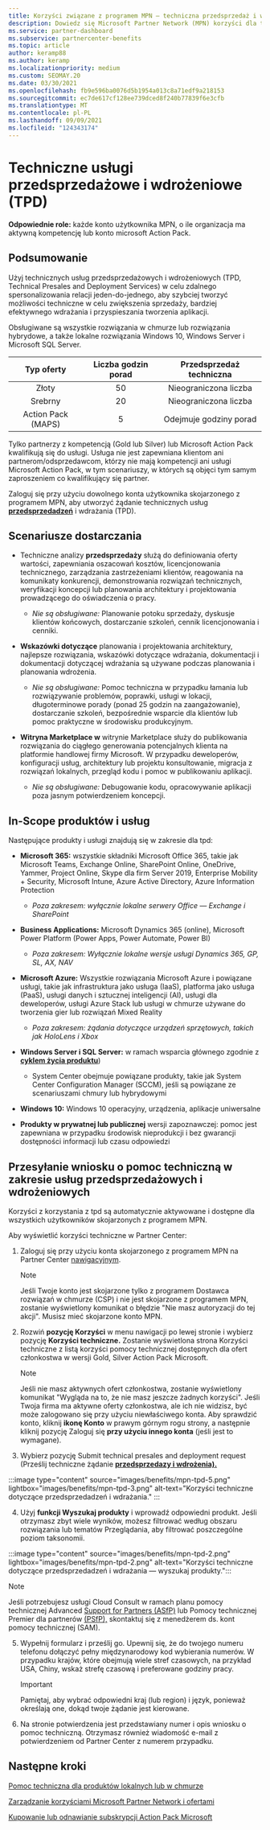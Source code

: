 ```yaml
---
title: Korzyści związane z programem MPN — techniczna przedsprzedaż i wdrażanie (TPD)
description: Dowiedz się Microsoft Partner Network (MPN) korzyści dla technicznych usług przedsprzedażyłowych i wdrożeniowych (TPD)
ms.service: partner-dashboard
ms.subservice: partnercenter-benefits
ms.topic: article
author: keramp88
ms.author: keramp
ms.localizationpriority: medium
ms.custom: SEOMAY.20
ms.date: 03/30/2021
ms.openlocfilehash: fb9e596ba0076d5b1954a013c8a71edf9a218153
ms.sourcegitcommit: ec7de617cf128ee739dced8f240b77839f6e3cfb
ms.translationtype: MT
ms.contentlocale: pl-PL
ms.lasthandoff: 09/09/2021
ms.locfileid: "124343174"
---
```

# <a name="technical-presales-and-deployment-services-tpd"></a>Techniczne usługi przedsprzedażowe i wdrożeniowe (TPD) 

**Odpowiednie role:** każde konto użytkownika MPN, o ile organizacja ma aktywną kompetencję lub konto microsoft Action Pack.

## <a name="summary"></a>Podsumowanie

Użyj technicznych usług przedsprzedażowych i wdrożeniowych (TPD, Technical Presales and Deployment Services) w celu zdalnego spersonalizowania relacji jeden-do-jednego, aby szybciej tworzyć możliwości techniczne w celu zwiększenia sprzedaży, bardziej efektywnego wdrażania i przyspieszania tworzenia aplikacji. 

Obsługiwane są wszystkie rozwiązania w chmurze lub rozwiązania hybrydowe, a także lokalne rozwiązania Windows 10, Windows Server i Microsoft SQL Server. 

|     Typ oferty    | Liczba godzin porad |   Przedsprzedaż techniczna   |
|:-----------------:|:------------------------:|:----------------------:|
|        Złoty       |            50            |        Nieograniczona liczba       |
|       Srebrny      |            20            |        Nieograniczona liczba       |
| Action Pack (MAPS) |             5            | Odejmuje godziny porad |

Tylko partnerzy z kompetencją (Gold lub Silver) lub Microsoft Action Pack kwalifikują się do usługi. Usługa nie jest zapewniana klientom ani partnerom/odsprzedawcom, którzy nie mają kompetencji ani usługi Microsoft Action Pack, w tym scenariuszy, w których są objęci tym samym zaproszeniem co kwalifikujący się partner.

Zaloguj się przy użyciu dowolnego konta użytkownika skojarzonego z programem MPN, aby utworzyć żądanie technicznych usług **[przedsprzedadzeń](https://partner.microsoft.com/dashboard/mpn/membership/benefits/technical/createadvisoryhours-servicerequest)** i wdrażania (TPD).

## <a name="delivery-scenarios"></a>Scenariusze dostarczania

- Techniczne analizy **przedsprzedaży** służą do definiowania oferty wartości, zapewniania oszacowań kosztów, licencjonowania technicznego, zarządzania zastrzeżeniami klientów, reagowania na komunikaty konkurencji, demonstrowania rozwiązań technicznych, weryfikacji koncepcji lub planowania architektury i projektowania prowadzącego do oświadczenia o pracy.

  - *Nie są obsługiwane:* Planowanie potoku sprzedaży, dyskusje klientów końcowych, dostarczanie szkoleń, cennik licencjonowania i cenniki.


- **Wskazówki dotyczące** planowania i projektowania architektury, najlepsze rozwiązania, wskazówki dotyczące wdrażania, dokumentacji i dokumentacji dotyczącej wdrażania są używane podczas planowania i planowania wdrożenia.

  - *Nie są obsługiwane:* Pomoc techniczna w przypadku łamania lub rozwiązywanie problemów, poprawki, usługi w lokacji, długoterminowe porady (ponad 25 godzin na zaangażowanie), dostarczanie szkoleń, bezpośrednie wsparcie dla klientów lub pomoc praktyczne w środowisku produkcyjnym. 


- **Witryna Marketplace w** witrynie Marketplace służy do publikowania rozwiązania do ciągłego generowania potencjalnych klienta na platformie handlowej firmy Microsoft. W przypadku deweloperów, konfiguracji usług, architektury lub projektu konsultowanie, migracja z rozwiązań lokalnych, przegląd kodu i pomoc w publikowaniu aplikacji.

  - *Nie są obsługiwane:* Debugowanie kodu, opracowywanie aplikacji poza jasnym potwierdzeniem koncepcji.

## <a name="in-scope-products-and-services"></a>In-Scope produktów i usług

Następujące produkty i usługi znajdują się w zakresie dla tpd:
- **Microsoft 365:** wszystkie składniki Microsoft Office 365, takie jak Microsoft Teams, Exchange Online, SharePoint Online, OneDrive, Yammer, Project Online, Skype dla firm Server 2019, Enterprise Mobility + Security, Microsoft Intune, Azure Active Directory, Azure Information Protection
  - *Poza zakresem: wyłącznie lokalne serwery Office — Exchange i SharePoint*

- **Business Applications:** Microsoft Dynamics 365 (online), Microsoft Power Platform (Power Apps, Power Automate, Power BI)
  - *Poza zakresem: Wyłącznie lokalne wersje usługi Dynamics 365, GP, SL, AX, NAV*

- **Microsoft Azure:** Wszystkie rozwiązania Microsoft Azure i powiązane usługi, takie jak infrastruktura jako usługa (IaaS), platforma jako usługa (PaaS), usługi danych i sztucznej inteligencji (AI), usługi dla deweloperów, usługi Azure Stack lub usługi w chmurze używane do tworzenia gier lub rozwiązań Mixed Reality
  - *Poza zakresem: żądania dotyczące urządzeń sprzętowych, takich jak HoloLens i Xbox*

- **Windows Server i SQL Server:** w ramach wsparcia głównego zgodnie z **[cyklem życia produktu](/lifecycle/policies/fixed)**)
  - System Center obejmuje powiązane produkty, takie jak System Center Configuration Manager (SCCM), jeśli są powiązane ze scenariuszami chmury lub hybrydowymi

- **Windows 10:** Windows 10 operacyjny, urządzenia, aplikacje uniwersalne

- **Produkty w prywatnej lub publicznej** wersji zapoznawczej: pomoc jest zapewniana w przypadku środowisk nieprodukcji i bez gwarancji dostępności informacji lub czasu odpowiedzi

## <a name="submit-a-technical-presales-and-deployment-services-request"></a>Przesyłanie wniosku o pomoc techniczną w zakresie usług przedsprzedażowych i wdrożeniowych 

Korzyści z korzystania z tpd są automatycznie aktywowane i dostępne dla wszystkich użytkowników skojarzonych z programem MPN. 

Aby wyświetlić korzyści techniczne w Partner Center:

1. Zaloguj się przy użyciu konta skojarzonego z programem MPN na Partner Center [nawigacyjnym](https://partner.microsoft.com/dashboard). 

   > [!NOTE]
   > Jeśli Twoje konto jest skojarzone tylko z programem Dostawca rozwiązań w chmurze (CSP) i nie jest skojarzone z programem MPN, zostanie wyświetlony komunikat o błędzie "Nie masz autoryzacji do tej akcji". Musisz mieć skojarzone konto MPN.

2. Rozwiń **pozycję Korzyści** w menu nawigacji po lewej stronie i wybierz pozycję **Korzyści techniczne.** Zostanie wyświetlona strona Korzyści techniczne z listą korzyści pomocy technicznej dostępnych dla ofert członkostwa w wersji Gold, Silver Action Pack Microsoft. 

   > [!NOTE]
   > Jeśli nie masz aktywnych ofert członkostwa, zostanie wyświetlony komunikat "Wygląda na to, że nie masz jeszcze żadnych korzyści". Jeśli Twoja firma ma aktywne oferty członkostwa, ale ich nie widzisz, być może zalogowano się przy użyciu niewłaściwego konta. Aby sprawdzić konto, kliknij **ikonę Konto** w prawym górnym rogu strony, a następnie kliknij pozycję Zaloguj się **przy użyciu innego konta** (jeśli jest to wymagane).

3. Wybierz pozycję Submit technical presales and deployment request (Prześlij techniczne żądanie **[przedsprzedazy i wdrożenia).](https://partner.microsoft.com/dashboard/mpn/membership/benefits/technical/createadvisoryhours-servicerequest)**

:::image type="content" source="images/benefits/mpn-tpd-5.png" lightbox="images/benefits/mpn-tpd-3.png" alt-text="Korzyści techniczne dotyczące przedsprzedadzeń i wdrażania." :::

4. Użyj **funkcji Wyszukaj produkty** i wprowadź odpowiedni produkt. Jeśli otrzymasz zbyt wiele wyników, możesz filtrować według obszaru rozwiązania lub tematów Przeglądania, aby filtrować poszczególne poziom taksonomii.

:::image type="content" source="images/benefits/mpn-tpd-2.png" lightbox="images/benefits/mpn-tpd-2.png" alt-text="Korzyści techniczne dotyczące przedsprzedadzeń i wdrażania — wyszukaj produkty.":::

   > [!NOTE]
   > Jeśli potrzebujesz usługi Cloud Consult w ramach planu pomocy technicznej Advanced [Support for Partners (ASfP)](https://partner.microsoft.com/support/advanced-cloud-support) lub Pomocy technicznej Premier dla partnerów [(PSfP),](https://partner.microsoft.com/support/microsoft-services-premier-support) skontaktuj się z menedżerem ds. kont pomocy technicznej (SAM).

5. Wypełnij formularz i prześlij go. Upewnij się, że do twojego numeru telefonu dołączyć pełny międzynarodowy kod wybierania numerów. W przypadku krajów, które obejmują wiele stref czasowych, na przykład USA, Chiny, wskaż strefę czasową i preferowane godziny pracy.

   > [!IMPORTANT]
   > Pamiętaj, aby wybrać odpowiedni kraj (lub region) i język, ponieważ określają one, dokąd twoje żądanie jest kierowane.

6. Na stronie potwierdzenia jest przedstawiany numer i opis wniosku o pomoc techniczną. Otrzymasz również wiadomość e-mail z potwierdzeniem od Partner Center z numerem przypadku.

## <a name="next-steps"></a>Następne kroki
[Pomoc techniczna dla produktów lokalnych lub w chmurze](mpn-benefits-technical-support.md)

[Zarządzanie korzyściami Microsoft Partner Network i ofertami](manage-your-partner-network-benefits.md)

[Kupowanie lub odnawianie subskrypcji Action Pack Microsoft](mpn-get-action-pack.md)
